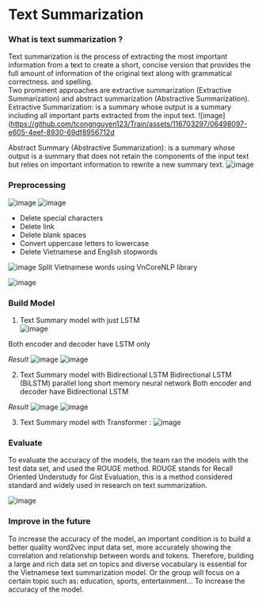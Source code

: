 # Text Summarization
### What is text summarization ? 
Text summarization is the process of extracting the most important information from a text to create a short, concise version that provides the full amount of information of the original text along with grammatical correctness. and spelling.  
Two prominent approaches are extractive summarization (Extractive Summarization) and abstract summarization (Abstractive Summarization).
Extractive Summarization: is a summary whose output is a summary including all important parts extracted from the input text.
![image](https://github.com/tcongnguyen123/Train/assets/116703297/06498097-e605-4eef-8930-69df8956712d

Abstract Summary (Abstractive Summarization): is a summary whose output is a summary that does not retain the components of the input text but relies on important information to rewrite a new summary text.
![image](https://github.com/tcongnguyen123/Train/assets/116703297/0d722256-29b9-4c29-817c-ecde2e711fae)

### Preprocessing 
![image](https://github.com/tcongnguyen123/Train/assets/116703297/1e9b5efe-1a1b-46cd-a3ef-4d2098969d5e)
![image](https://github.com/tcongnguyen123/Train/assets/116703297/1e7b6edb-afee-4977-b21f-46e3d9873021)

- Delete special characters
- Delete link
- Delete blank spaces
- Convert uppercase letters to lowercase
- Delete Vietnamese and English stopwords

![image](https://github.com/tcongnguyen123/Train/assets/116703297/c6a92cf8-5279-40ae-8174-823d0a61daae)
Split Vietnamese words using VnCoreNLP library

![image](https://github.com/tcongnguyen123/Train/assets/116703297/a94e80f8-f202-469a-b23c-4c0a63b22020)

### Build Model 
1. Text Summary model with just LSTM  
![image](https://github.com/tcongnguyen123/Train/assets/116703297/76429e17-721d-40a5-84c3-3c93685001c6)

Both encoder and decoder have LSTM only

_Result_
![image](https://github.com/tcongnguyen123/Train/assets/116703297/8d71fc88-cf5f-478a-8966-35f66b22622e)
![image](https://github.com/tcongnguyen123/Train/assets/116703297/c9e6540c-19b9-4f33-bd11-1ddb58fc7c79)

2. Text Summary model with Bidirectional LSTM
Bidirectional LSTM (BiLSTM) parallel long short memory neural network
Both encoder and decoder have Bidirectional LSTM

_Result_
![image](https://github.com/tcongnguyen123/Train/assets/116703297/3db8ba2f-8df5-4a4f-92f0-a2233db2359f)
![image](https://github.com/tcongnguyen123/Train/assets/116703297/7b6f13e3-14e1-4680-92c5-708734c64d68)

3. Text Summary model with Transformer :
![image](https://github.com/tcongnguyen123/Train/assets/116703297/15b4f25e-1678-4071-bf1f-7186a2d5c93c)

### Evaluate
To evaluate the accuracy of the models, the team ran the models with the test data set, and used the ROUGE method. ROUGE stands for Recall Oriented Understudy for Gist Evaluation, this is a method considered standard and widely used in research on text summarization.

![image](https://github.com/tcongnguyen123/Train/assets/116703297/1649dd7d-524d-4a4e-93e7-4c381bb8f17c)

### Improve in the future

To increase the accuracy of the model, an important condition is to build a better quality word2vec input data set, more accurately showing the correlation and relationship between words and tokens. Therefore, building a large and rich data set on topics and diverse vocabulary is essential for the Vietnamese text summarization model.
Or the group will focus on a certain topic such as: education, sports, entertainment... To increase the accuracy of the model.
